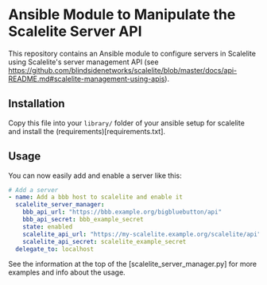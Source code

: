 # Ansible Module to Manipulate the Scalelite Server API

This repository contains an Ansible module to configure servers in Scalelite using Scalelite's server management API
(see https://github.com/blindsidenetworks/scalelite/blob/master/docs/api-README.md#scalelite-management-using-apis).

## Installation

Copy this file into your `library/` folder of your ansible setup for scalelite and install the (requirements)[requirements.txt].

## Usage

You can now easily add and enable a server like this:
```yaml
# Add a server
- name: Add a bbb host to scalelite and enable it
  scalelite_server_manager:
    bbb_api_url: "https://bbb.example.org/bigbluebutton/api"
    bbb_api_secret: bbb_example_secret
    state: enabled
    scalelite_api_url: "https://my-scalelite.example.org/scalelite/api"
    scalelite_api_secret: scalelite_example_secret
  delegate_to: localhost
```

See the information at the top of the [scalelite_server_manager.py] for more examples and info about the usage.
